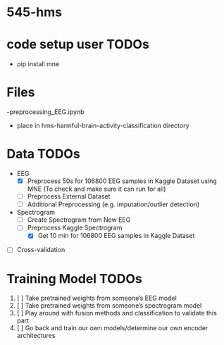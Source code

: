 # 545-hms

# code setup user TODOs
- pip install mne

# Files
-preprocessing_EEG.ipynb
  - place in hms-harmful-brain-activity-classification directory 

# Data TODOs
- EEG
   - [x] Preprocess 50s for 106800 EEG samples in Kaggle Dataset using MNE (To check and make sure it can run for all)
   - [ ] Preprocess External Dataset
   - [ ] Additional Preprocessing (e.g. imputation/outlier detection)

- Spectrogram 
   - [ ] Create Spectrogram from New EEG
   - [ ] Preprocess Kaggle Spectrogram
        - [x] Get 10 min for 106800 EEG samples in Kaggle Dataset      
- [ ] Cross-validation

# Training Model TODOs
1. [ ] Take pretrained weights from someone’s EEG model
2. [ ] Take pretrained weights from someone’s spectrogram model
3. [ ] Play around with fusion methods and classification to validate this part
4. [ ] Go back and train our own models/determine our own encoder architectures


